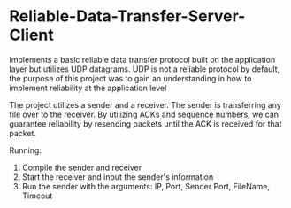 # Reliable-Data-Transfer-Server-Client

Implements a basic reliable data transfer protocol built on the application layer
but utilizes UDP datagrams. UDP is not a reliable protocol by default, the purpose
of this project was to gain an understanding in how to implement reliability at
the application level

The project utilizes a sender and a receiver. The sender is transferring any file
over to the receiver. By utilizing ACKs and sequence numbers, we can guarantee
reliability by resending packets until the ACK is received for that packet.

Running:
1. Compile the sender and receiver
2. Start the receiver and input the sender's information
3. Run the sender with the arguments: IP, Port, Sender Port, FileName, Timeout
